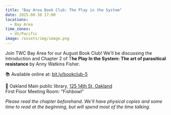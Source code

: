 ```yaml
---
title: "Bay Area Book Club: The Play in the System"
date: 2025-08-30 17:00
locations:
  - Bay Area
time_zones:
  - US/Pacific
image: /assets/img/image.png
---
```

Join TWC Bay Area for our August Book Club! We'll be discussing the Introduction and Chapter 2 of T**he Play In the System: The art of parasitical resistance** by Anny Watkins Fisher.

📚 Available online at: [bit.ly/bookclub-5](https://bit.ly/bookclub-5)

📍 Oakland Main public library, [125 14th St, Oakland](https://www.google.com/maps/place/Oakland+Public+Library/@37.8009514,-122.2662557,17z/data=!3m1!4b1!4m6!3m5!1s0x808f80b67f1b9b13:0xdd9fb4aa003e91ca!8m2!3d37.8009514!4d-122.2636808!16s%2Fm%2F0j8tcbn?entry=ttu&g_ep=EgoyMDI1MDgxOS4wIKXMDSoASAFQAw%3D%3D)\
First Floor Meeting Room: "Fishbowl"

*Please read the chapter beforehand. We'll have physical copies and some time to read at the beginning, but will spend most of the time talking.*
